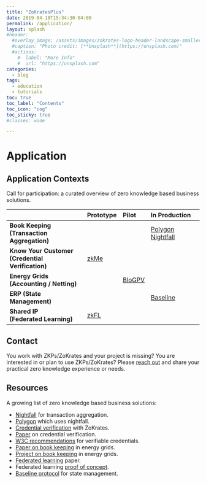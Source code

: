 ```yaml
---
title: "ZoKratesPlus"
date: 2019-04-18T15:34:30-04:00
permalink: /application/
layout: splash
#header:
  #overlay_image: /assets/images/zokrates-logo-header-landscape-smaller.png
  #caption: "Photo credit: [**Unsplash**](https://unsplash.com)"
  #actions:
    #- label: "More Info"
    #  url: "https://unsplash.com"  
categories:
  - blog
tags:
  - education
  - tutorials
toc: true
toc_label: "Contents"
toc_icon: "cog"
toc_sticky: true 
#classes: wide

---
```


# Application

## Application Contexts

Call for participation: a curated overview of zero knowledge based business solutions.

|                                      | Prototype | Pilot  | In Production |
|:-------------------------------------|:----------|:-------|:-----------|
| **Book Keeping<br/> (Transaction Aggregation)**          |           |        | [Polygon Nightfall](https://zokratesplus.github.io/transaction_aggregation.html)    |
| **Know Your Customer<br/> (Credential Verification)**    | [zkMe](https://zokratesplus.github.io/anonymous_credentials.html)      |        |            |
| **Energy Grids<br/> (Accounting / Netting)**       |           | [BloGPV](https://zokratesplus.github.io/accounting_energy_grids.html) |            |
| **ERP (State Management)**      |           |        | [Baseline](https://zokratesplus.github.io/baseline_protocol.html)   |
| **Shared IP<br/> (Federated Learning)**               | [zkFL](https://zokratesplus.github.io/federated_learning.html)         |        |            |


## Contact
You work with ZKPs/ZoKrates and your project is missing? You are interested in or plan to use ZKPs/ZoKrates? Please [reach out](./contact.html) and share your practical zero knowledge experience or needs.


## Resources

A growing list of zero knowledge based business solutions:

*   [Nightfall](https://github.com/EYBlockchain/nightfall_3) for transaction aggregation. 
*   [Polygon](https://polygon.technology/solutions/polygon-nightfall/) which uses nightfall.
*   [Credential verification](https://github.com/JonathanHeiss/ZoKrates-Credential-Verification) with ZoKrates.
*   [Paper](https://arxiv.org/pdf/2209.09584.pdf) on credential verification.
*   [W3C recommendations](https://www.w3.org/TR/vc-data-model/) for verifiable credentials.
*   [Paper on book keeping](https://www.ise.tu-berlin.de/fileadmin/fg308/publications/2020/preprint-ICBC-Eberhard.pdf) in energy grids.
*   [Project on book keeping](https://github.com/JacobEberhardt/decentralized-energy-trading) in energy grids.
*   [Federated learning](https://arxiv.org/pdf/2206.11641.pdf) paper.
*   Federated learning [proof of concept](https://github.com/NikolasHaimerl/Advancing-Blockchain-Based-Federated-Learning-Through-Verifiable-Off-Chain-Computations).
*   [Baseline protocol](https://docs.baseline-protocol.org) for state management.



